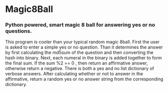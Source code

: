 # Magic8Ball


### Python powered, smart magic 8 ball for answering yes or no questions.


This program is cooler than your typical random magic 8ball. First the user is asked to enter a simple yes or no question. Than  it determines the answer by first calculating the md5sum of the question and then converting the hash into binary. Next, each numeral in the binary is added together to form the final sum. If the sum %2 == 0 , then return an affirmative answer, otherwise return a negative. There is both a yes and no list dictionary of verbose answers. After calculating whether or not to answer in the affirmative, return a random yes or no answer string from the corresponding dictionary.
